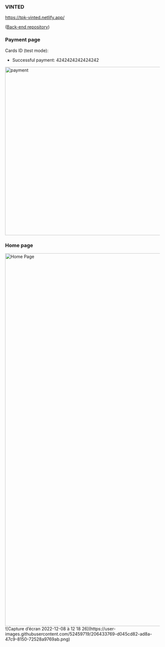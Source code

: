 ### VINTED

https://tpk-vinted.netlify.app/

([Back-end repository](https://github.com/theodorepk/vinted-back))

### Payment page

Cards ID (test mode):
- Successful payment: 4242424242424242

<img width="549" alt="payment" src="https://user-images.githubusercontent.com/52459719/198274537-a1b9fb13-bf1c-412c-93aa-5072a4d3ede9.png">

### Home page 

<img width="1216" alt="Home Page" src="https://user-images.githubusercontent.com/52459719/206433495-0783cf25-379f-4da6-9411-439be191c206.png">
![Capture d’écran 2022-12-08 à 12 18 26](https://user-images.githubusercontent.com/52459719/206433769-d045cd82-ad8a-47c9-8150-72528a9769ab.png)
